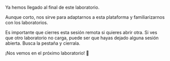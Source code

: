 Ya hemos llegado al final de este laboratorio.

Aunque corto, nos sirve para adaptarnos a esta plataforma y familiarizarnos con los laboratorios.

Es importante que cierres esta sesión remota si quieres abrir otra. Si ves que otro laboratorio no carga, puede ser que hayas dejado alguna sesión abierta. Busca la pestaña y cierrala.

¡Nos vemos en el próximo laboratorio! 👋